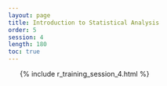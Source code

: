 ```yaml
---
layout: page
title: Introduction to Statistical Analysis
order: 5
session: 4
length: 180
toc: true
---
```



<ol>
{% include r_training_session_4.html %}
</ol>
